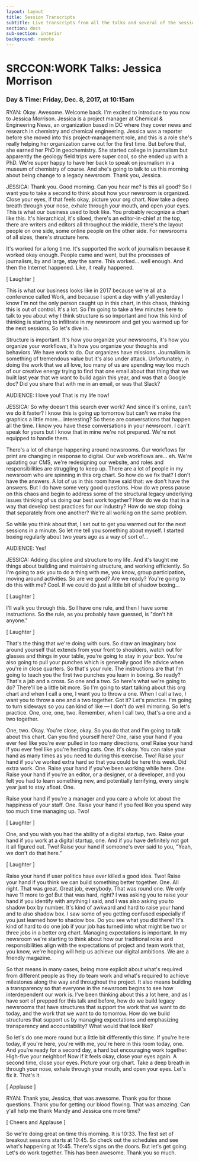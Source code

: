 ```yaml
---
layout: layout
title: Session Transcripts
subtitle: Live transcripts from all the talks and several of the sessions at SRCCON:WORK.
section: docs
sub-section: interior
background: remote
---
```

# SRCCON:WORK Talks: Jessica Morrison

### Day & Time: Friday, Dec. 8, 2017, at 10:15am

RYAN: Okay. Awesome. Welcome back. I'm excited to introduce to you now to Jessica Morrison. Jessica is a project manager at Chemical & Engineering News, an organization based in DC where they cover news and research in chemistry and chemical engineering. Jessica was a reporter before she moved into this project-management role, and this is a role she's really helping her organization carve out for the first time. But before that, she earned her PhD in geochemistry. She started college in journalism but apparently the geology field trips were super cool, so she ended up with a PhD. We're super happy to have her back to speak on journalism in a museum of chemistry of course. And she's going to talk to us this morning about being change to a legacy newsroom. Thank you, Jessica.

JESSICA: Thank you. Good morning. Can you hear me? Is this all good? So I want you to take a second to think about how your newsroom is organized. Close your eyes, if that feels okay, picture your org chart. Now take a deep breath through your nose, exhale through your mouth, and open your eyes. This is what our business used to look like. You probably recognize a chart like this. It's hierarchical, it's siloed, there's an editor-in-chief at the top, there are writers and editors all throughout the middle, there's the layout people on one side, some online people on the other side. For newsrooms of all sizes, there's structure here.

It's worked for a long time. It's supported the work of journalism because it worked okay enough. People came and went, but the processes of journalism, by and large, stay the same. This worked... well enough. And then the Internet happened. Like, it really happened.

[ Laughter ]

This is what our business looks like in 2017 because we're all at a conference called Work, and because I spent a day with y'all yesterday I know I'm not the only person caught up in this chart, in this chaos, thinking this is out of control. It's a lot. So I'm going to take a few minutes here to talk to you about why I think structure is so important and how this kind of thinking is starting to infiltrate in my newsroom and get you warmed up for the next sessions. So let's dive in.

Structure is important. It's how you organize your newsrooms, it's how you organize your workflows, it's how you organize your thoughts and behaviors. We have work to do. Our organizes have missions. Journalism is something of tremendous value but it's also under attack. Unfortunately, in doing the work that we all love, too many of us are spending way too much of our creative energy trying to find that one email about that thing that we built last year that we want to build again this year, and was that a Google doc? Did you share that with me in an email, or was that Slack?

AUDIENCE: I love you! That is my life now!

JESSICA: So why doesn't this search ever work? And since it's online, can't we do it faster? I know this is going up tomorrow but can't we make the graphics a little more... interesting? So these are conversations that happen all the time. I know you have these conversations in your newsroom. I can't speak for yours but I know that in mine we're not prepared. We're not equipped to handle them.

There's a lot of change happening around newsrooms. Our workflows for print are changing in response to digital. Our web workflows are... eh. We're updating our CMS, we're redesigning our website, and roles and responsibilities are struggling to keep up. There are a lot of people in my newsroom who are spinning in this org chart. So how do we fix that? I don't have the answers. A lot of us in this room have said that: we don't have the answers. But I do have some very good questions. How do we press pause on this chaos and begin to address some of the structural legacy underlying issues thinking of us doing our best work together? How do we do that in a way that develop best practices for our industry? How do we stop doing that separately from one another? We're all working on the same problem.

So while you think about that, I set out to get you warmed out for the next sessions in a minute. So let me tell you something about myself. I started boxing regularly about two years ago as a way of sort of...

AUDIENCE: Yes!

JESSICA: Adding discipline and structure to my life. And it's taught me things about building and maintaining structure, and working efficiently. So I'm going to ask you to do a thing with me, you know, group participation, moving around activities. So are we good? Are we ready? You're going to do this with me? Cool. If we could do just a little bit of shadow boxing...

[ Laughter ]

I'll walk you through this. So I have one rule, and then I have some instructions. So the rule, as you probably have guessed, is "don't hit anyone."

[ Laughter ]

That's the thing that we're doing with ours. So draw an imaginary box around yourself that extends from your front to shoulders, watch out for glasses and things in your table, you're going to stay in your box. You're also going to pull your punches which is generally good life advice when you're in close quarters. So that's your rule. The instructions are that I'm going to teach you the first two punches you learn in boxing. So ready? That's a jab and a cross. So one and a two. So here's what we're going to do? There'll be a little bit more. So I'm going to start talking about this org chart and when I call a one, I want you to throw a one. When I call a two, I want you to throw a one and a two together. Got it? Let's practice. I'm going to turn sideways so you can kind of like — I don't do well mirroring. So let's practice. One, one, one, two. Remember, when I call two, that's a one and a two together.

One, two. Okay. You're close, okay. So you do that and I'm going to talk about this chart. Can you find yourself here? One, raise your hand if you ever feel like you're ever pulled in too many directions, one! Raise your hand if you ever feel like you're herding cats. One. It's okay. You can raise your hand as many times as you need to during this exercise. Two! Raise your hand if you've worked extra hard so that you could be here this week. Did extra work. One. Raise your hand if you've been working while here. One. Raise your hand if you're an editor, or a designer, or a developer, and you felt you had to learn something new, and potentially terrifying, every single year just to stay afloat. One.

Raise your hand if you're a manager and you care a whole lot about the happiness of your staff. One. Raise your hand if you feel like you spend way too much time managing up. Two!

[ Laughter ]

One, and you wish you had the ability of a digital startup, two. Raise your hand if you work at a digital startup, one. And if you have definitely not got it all figured out. Two! Raise your hand if someone's ever said to you, "Yeah, we don't do that here."

[ Laughter ]

Raise your hand if user politics have ever killed a good idea. Two! Raise your hand if you think we can build something better together. One. All right. That was great. Great job, everybody. That was round one. We only have 11 more to go! But that was hard, right? I was asking you to raise your hand if you identify with anything I said, and I was also asking you to shadow box by number. It's kind of awkward and hard to raise your hand and to also shadow box. I saw some of you getting confused especially if you just learned how to shadow box. Do you see what you did there? It's kind of hard to do one job if your job has turned into what might be two or three jobs in a better org chart. Managing expectations is important. In my newsroom we're starting to think about how our traditional roles and responsibilities align with the expectations of project and team work that, you know, we're hoping will help us achieve our digital ambitions. We are a friendly magazine.

So that means in many cases, being more explicit about what's required from different people as they do team work and what's required to achieve milestones along the way and throughout the project. It also means building a transparency so that everyone in the newsroom begins to see how interdependent our work is. I've been thinking about this a lot here, and as I have sort of prepped for this talk and before, how do we build legacy newsrooms that have structures that support the work that we want to do today, and the work that we want to do tomorrow. How do we build structures that support us by managing expectations and emphasizing transparency and accountability? What would that look like?

So let's do one more round but a little bit differently this time. If you're here today, if you're here, you're with me, you're here in this room today, one. And you're ready for a second day, a hard but encouraging work together. High-five your neighbor! Now if it feels okay, close your eyes again. A second time, close your eyes. Picture your org chart. Take a deep breath in through your nose, exhale through your mouth, and open your eyes. Let's fix it. That's it.

[ Applause ]

RYAN: Thank you, Jessica, that was awesome. Thank you for those questions. Thank you for getting our blood flowing. That was amazing. Can y'all help me thank Mandy and Jessica one more time?

[ Cheers and Applause ]

So we're doing great on time this morning. It is 10:33. The first set of breakout sessions starts at 10:45. So check out the schedules and see what's happening at 10:45. There's signs on the doors. But let's get going. Let's do work together. This has been awesome. Thank you so much.